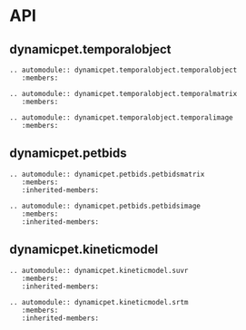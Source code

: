 # API

## dynamicpet.temporalobject

```{eval-rst}
.. automodule:: dynamicpet.temporalobject.temporalobject
   :members:
```

```{eval-rst}
.. automodule:: dynamicpet.temporalobject.temporalmatrix
   :members:
```

```{eval-rst}
.. automodule:: dynamicpet.temporalobject.temporalimage
   :members:
```

## dynamicpet.petbids

```{eval-rst}
.. automodule:: dynamicpet.petbids.petbidsmatrix
   :members:
   :inherited-members:
```

```{eval-rst}
.. automodule:: dynamicpet.petbids.petbidsimage
   :members:
   :inherited-members:
```

## dynamicpet.kineticmodel

```{eval-rst}
.. automodule:: dynamicpet.kineticmodel.suvr
   :members:
   :inherited-members:
```

```{eval-rst}
.. automodule:: dynamicpet.kineticmodel.srtm
   :members:
   :inherited-members:
```
